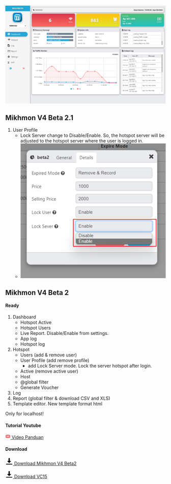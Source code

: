 


![MIKHMON V4B2](./img/mikhmonv4b2.png "MIKHMON V4B2")


## Mikhmon V4 Beta 2.1
1. User Profile
    - Lock Server change to Disable/Enable. So, the hotspot server will be adjusted to the hotspot server where the user is logged in.
    - ![MIKHMON V4B2.1 Lock Server](./img/lockserver001.png "MIKHMON V4B2.1 Lock Server")


## Mikhmon V4 Beta 2
#### Ready
1. Dashboard
    - Hotspot Active
    - Hotspot Users
    - Live Report. Disable/Enable from settings.
    - App log
    - Hotspot log
3. Hotspot
    - Users (add & remove user)
    - User Profile (add remove profile)
        - add Lock Server mode. Lock the server hotspot after login.
    - Active (remove active user)
    - Host
    - @global filter
    - Generate Voucher
4. Log 
5. Report (global filter & download CSV and XLS)
6. Template editor. New template format html


Only for localhost!

#### Tutorial Youtube

[![](./assets/img/video.png) Video Panduan](https://youtu.be/19SsfMk5z9M)
  

#### Download

[![Download Mikhmon V4 Beta1](./assets/img/download.png) Download Mikhmon V4 Beta2](https://1drv.ms/u/s!AoKBWjfjQwwXihmPghvefWBR1yQj?e=OMbHKp)

[![Download VC15](./assets/img/download.png) Download VC15](https://1drv.ms/u/s!AoKBWjfjQwwXihwKtHS31C2kpMRG?e=I0wJui)
